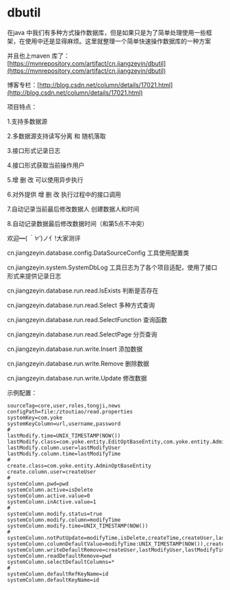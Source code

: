 # dbutil
在java 中我们有多种方式操作数据库，但是如果只是为了简单处理使用一些框架，在使用中还是显得麻烦。这里就整理一个简单快速操作数据库的一种方案

并且也上maven 库了：[https://mvnrepository.com/artifact/cn.jiangzeyin/dbutil](https://mvnrepository.com/artifact/cn.jiangzeyin/dbutil)

博客专栏：[http://blog.csdn.net/column/details/17021.html](http://blog.csdn.net/column/details/17021.html)

项目特点：

1.支持多数据源

2.多数据源支持读写分离 和 随机落取

3.接口形式记录日志

4.接口形式获取当前操作用户

5.增 删 改 可以使用异步执行

6.对外提供 增 删 改 执行过程中的接口调用

7.自动记录当前最后修改数据人 创建数据人和时间

8.自动记录数据最后修改数据时间（和第5点不冲突）

欢迎━(*｀∀´*)ノ亻!大家测评

cn.jiangzeyin.database.config.DataSourceConfig  工具使用配置类

cn.jiangzeyin.system.SystemDbLog  工具日志为了各个项目适配，使用了接口形式来提供记录日志

cn.jiangzeyin.database.run.read.IsExists 判断是否存在

cn.jiangzeyin.database.run.read.Select 多种方式查询

cn.jiangzeyin.database.run.read.SelectFunction 查询函数

cn.jiangzeyin.database.run.read.SelectPage 分页查询

cn.jiangzeyin.database.run.write.Insert 添加数据

cn.jiangzeyin.database.run.write.Remove 删除数据

cn.jiangzeyin.database.run.write.Update 修改数据

示例配置：

```
sourceTag=core,user,roles,tongji,news
configPath=file:/ztoutiao/read.properties
systemKey=com.yoke
systemKeyColumn=url,username,password
#
lastModify.time=UNIX_TIMESTAMP(NOW())
lastModify.class=com.yoke.entity.EditOptBaseEntity,com.yoke.entity.AdminOptBaseEntity
lastModify.column.user=lastModifyUser
lastModify.column.time=lastModifyTime
#
create.class=com.yoke.entity.AdminOptBaseEntity
create.column.user=createUser
#
systemColumn.pwd=pwd
systemColumn.active=isDelete
systemColumn.active.value=0
systemColumn.inActive.value=1
#
systemColumn.modify.status=true
systemColumn.modify.column=modifyTime
systemColumn.modify.time=UNIX_TIMESTAMP(NOW())
#
systemColumn.notPutUpdate=modifyTime,isDelete,createTime,createUser,lastModifyUser,lastModifyTime,id
systemColumn.columnDefaultValue=modifyTime:UNIX_TIMESTAMP(NOW()),createTime:UNIX_TIMESTAMP(NOW())
systemColumn.writeDefaultRemove=createUser,lastModifyUser,lastModifyTime,id,isDelete
systemColumn.readDefaultRemove=pwd
systemColumn.selectDefaultColumns=*
#
systemColumn.defaultRefKeyName=id
systemColumn.defaultKeyName=id
```

